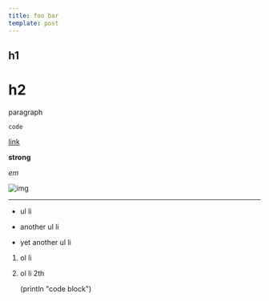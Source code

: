 ```yaml
---
title: foo bar
template: post
---
```


h1
-----------
h2
===========

paragraph

`code`

[link](#)

**strong**

*em*

![img](//images.unsplash.com/photo-1525144605503-7b54300888c6?ixlib=rb-1.2.1&ixid=eyJhcHBfaWQiOjEyMDd9&auto=format&fit=crop&w=480&q=80)

-------------------------

- ul li
+ another ul li
* yet another ul li

1. ol li
2. ol li 2th

    (println "code block")

